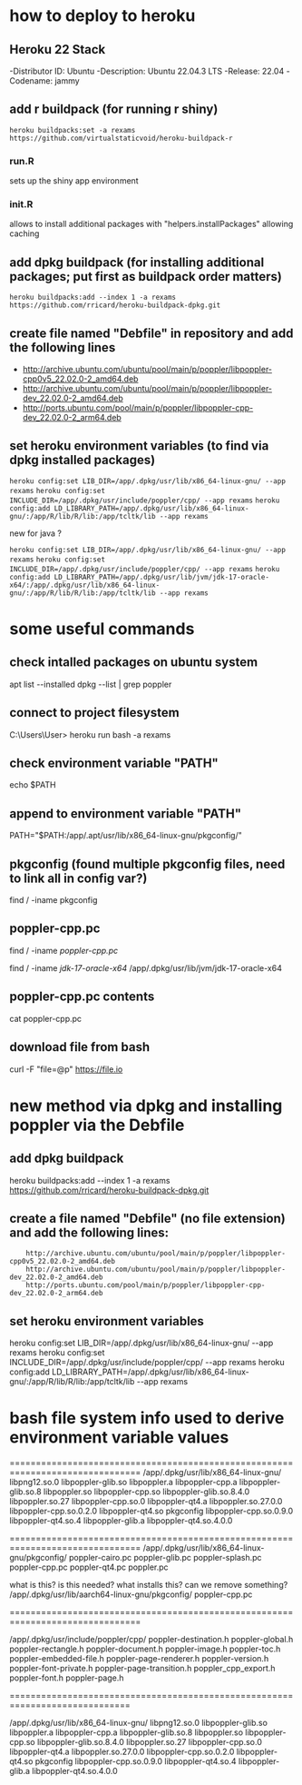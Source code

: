 # how to deploy to heroku
## Heroku 22 Stack
-Distributor ID: Ubuntu
-Description:    Ubuntu 22.04.3 LTS
-Release:        22.04
-Codename:       jammy

## add r buildpack (for running r shiny)
`heroku buildpacks:set -a rexams https://github.com/virtualstaticvoid/heroku-buildpack-r`

### run.R
sets up the shiny app environment

### init.R 
allows to install additional packages with "helpers.installPackages" allowing caching

## add dpkg buildpack (for installing additional packages; put first as buildpack order matters)
`heroku buildpacks:add --index 1 -a rexams https://github.com/rricard/heroku-buildpack-dpkg.git`

## create file named "Debfile" in repository and add the following lines
- http://archive.ubuntu.com/ubuntu/pool/main/p/poppler/libpoppler-cpp0v5_22.02.0-2_amd64.deb
- http://archive.ubuntu.com/ubuntu/pool/main/p/poppler/libpoppler-dev_22.02.0-2_amd64.deb
- http://ports.ubuntu.com/pool/main/p/poppler/libpoppler-cpp-dev_22.02.0-2_arm64.deb

## set heroku environment variables (to find via dpkg installed packages)
`heroku config:set LIB_DIR=/app/.dpkg/usr/lib/x86_64-linux-gnu/ --app rexams` 
`heroku config:set INCLUDE_DIR=/app/.dpkg/usr/include/poppler/cpp/ --app rexams`
`heroku config:add LD_LIBRARY_PATH=/app/.dpkg/usr/lib/x86_64-linux-gnu/:/app/R/lib/R/lib:/app/tcltk/lib --app rexams`	

new for java ?

`heroku config:set LIB_DIR=/app/.dpkg/usr/lib/x86_64-linux-gnu/ --app rexams` 
`heroku config:set INCLUDE_DIR=/app/.dpkg/usr/include/poppler/cpp/ --app rexams`
`heroku config:add LD_LIBRARY_PATH=/app/.dpkg/usr/lib/jvm/jdk-17-oracle-x64/:/app/.dpkg/usr/lib/x86_64-linux-gnu/:/app/R/lib/R/lib:/app/tcltk/lib --app rexams`	

# some useful commands
## check intalled packages on ubuntu system
apt list --installed
dpkg --list | grep poppler

## connect to project filesystem
C:\Users\User> heroku run bash -a rexams

## check environment variable "PATH"
echo $PATH

## append to environment variable "PATH"
PATH="$PATH:/app/.apt/usr/lib/x86_64-linux-gnu/pkgconfig/"

## pkgconfig (found multiple pkgconfig files, need to link all in config var?)
find / -iname pkgconfig

## poppler-cpp.pc
find / -iname *poppler-cpp.pc*

find / -iname *jdk-17-oracle-x64*
/app/.dpkg/usr/lib/jvm/jdk-17-oracle-x64
				

## poppler-cpp.pc contents
cat poppler-cpp.pc

## download file	from bash
curl -F "file=@p<file>" https://file.io

# new method via dpkg and installing poppler via the Debfile
## add dpkg buildpack
heroku buildpacks:add --index 1 -a rexams https://github.com/rricard/heroku-buildpack-dpkg.git

## create a file named "Debfile" (no file extension) and add the following lines:
		http://archive.ubuntu.com/ubuntu/pool/main/p/poppler/libpoppler-cpp0v5_22.02.0-2_amd64.deb
		http://archive.ubuntu.com/ubuntu/pool/main/p/poppler/libpoppler-dev_22.02.0-2_amd64.deb
		http://ports.ubuntu.com/pool/main/p/poppler/libpoppler-cpp-dev_22.02.0-2_arm64.deb

## set heroku environment variables
heroku config:set LIB_DIR=/app/.dpkg/usr/lib/x86_64-linux-gnu/ --app rexams 
heroku config:set INCLUDE_DIR=/app/.dpkg/usr/include/poppler/cpp/ --app rexams
heroku config:add LD_LIBRARY_PATH=/app/.dpkg/usr/lib/x86_64-linux-gnu/:/app/R/lib/R/lib:/app/tcltk/lib --app rexams	
# bash file system info used to derive environment variable values
===============================================================================
/app/.dpkg/usr/lib/x86_64-linux-gnu/
	libpng12.so.0            libpoppler-glib.so        libpoppler.a
	libpoppler-cpp.a         libpoppler-glib.so.8      libpoppler.so
	libpoppler-cpp.so        libpoppler-glib.so.8.4.0  libpoppler.so.27
	libpoppler-cpp.so.0      libpoppler-qt4.a          libpoppler.so.27.0.0
	libpoppler-cpp.so.0.2.0  libpoppler-qt4.so         pkgconfig
	libpoppler-cpp.so.0.9.0  libpoppler-qt4.so.4
	libpoppler-glib.a        libpoppler-qt4.so.4.0.0	

===============================================================================
/app/.dpkg/usr/lib/x86_64-linux-gnu/pkgconfig/
	poppler-cairo.pc  poppler-glib.pc  poppler-splash.pc
	poppler-cpp.pc    poppler-qt4.pc   poppler.pc

what is this? is this needed? what installs this? can we remove something?
/app/.dpkg/usr/lib/aarch64-linux-gnu/pkgconfig/
	poppler-cpp.pc	

===============================================================================

/app/.dpkg/usr/include/poppler/cpp/
	poppler-destination.h    poppler-global.h           poppler-rectangle.h
	poppler-document.h       poppler-image.h            poppler-toc.h
	poppler-embedded-file.h  poppler-page-renderer.h    poppler-version.h
	poppler-font-private.h   poppler-page-transition.h  poppler_cpp_export.h
	poppler-font.h           poppler-page.h
	
=============================================================================
	
/app/.dpkg/usr/lib/x86_64-linux-gnu/
	libpng12.so.0            libpoppler-glib.so        libpoppler.a
	libpoppler-cpp.a         libpoppler-glib.so.8      libpoppler.so
	libpoppler-cpp.so        libpoppler-glib.so.8.4.0  libpoppler.so.27
	libpoppler-cpp.so.0      libpoppler-qt4.a          libpoppler.so.27.0.0
	libpoppler-cpp.so.0.2.0  libpoppler-qt4.so         pkgconfig
	libpoppler-cpp.so.0.9.0  libpoppler-qt4.so.4
	libpoppler-glib.a        libpoppler-qt4.so.4.0.0